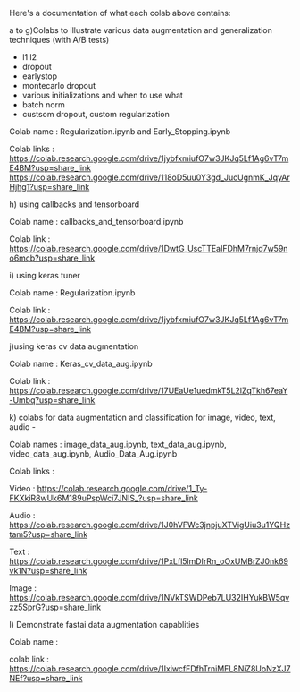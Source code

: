 Here's a documentation of what each colab above contains: 

a to g)Colabs to illustrate various data augmentation and generalization techniques (with A/B tests)
- l1 l2
- dropout
- earlystop
- montecarlo dropout
- various initializations and when to use what
- batch norm
- custsom dropout, custom regularization

Colab name : Regularization.ipynb and Early_Stopping.ipynb

Colab links : 
https://colab.research.google.com/drive/1jybfxmiufO7w3JKJq5Lf1Ag6vT7mE4BM?usp=share_link
https://colab.research.google.com/drive/118oD5uu0Y3gd_JucUgnmK_JqyArHjhg1?usp=share_link

h) using callbacks and tensorboard 

Colab name : callbacks_and_tensorboard.ipynb

Colab link : https://colab.research.google.com/drive/1DwtG_UscTTEaIFDhM7rnjd7w59no6mcb?usp=share_link

i) using keras tuner

Colab name : Regularization.ipynb

Colab link : https://colab.research.google.com/drive/1jybfxmiufO7w3JKJq5Lf1Ag6vT7mE4BM?usp=share_link

j)using keras cv data augmentation

Colab name : Keras_cv_data_aug.ipynb

Colab link : https://colab.research.google.com/drive/17UEaUe1uedmkT5L2lZqTkh67eaY-Umbq?usp=share_link

k) colabs for data augmentation and classification  for image, video, text, audio -

Colab names : image_data_aug.ipynb, text_data_aug.ipynb, video_data_aug.ipynb, Audio_Data_Aug.ipynb

Colab links : 

Video : https://colab.research.google.com/drive/1_Ty-FKXkiR8wUk6M189uPspWci7JNIS_?usp=share_link

Audio : https://colab.research.google.com/drive/1J0hVFWc3jnpjuXTVigUiu3u1YQHztam5?usp=share_link

Text : https://colab.research.google.com/drive/1PxLfl5lmDIrRn_oOxUMBrZJ0nk69vk1N?usp=share_link

Image : https://colab.research.google.com/drive/1NVkTSWDPeb7LU32IHYukBW5qvzz5SprG?usp=share_link

l) Demonstrate fastai data augmentation capablities 

Colab name :

colab link : https://colab.research.google.com/drive/1IxiwcfFDfhTrniMFL8NiZ8UoNzXJ7NEf?usp=share_link
